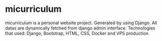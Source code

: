 # micurriculum
micurriculum is a personal website project. Generated by using Django. All datas are dynamically fetched from django admin interface. 
Technologies that used: Django, Bootstrap, HTML, CSS, Docker and VPS production
